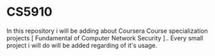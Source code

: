 # CS5910
In this repository i will be adding about Coursera Course specialization projects [ Fundamental of Computer Network Security ]..  Every small project i will do will be added regarding of it's usage.
